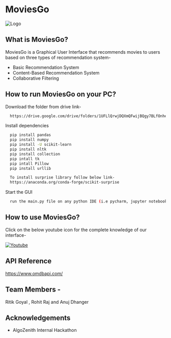 
# MoviesGo






![Logo](https://i.ibb.co/2kLfycJ/looogoo.png)


## What is MoviesGo?
MoviesGo is a Graphical User Interface that recommends movies to users based on three types of recommendation system-

- Basic Recommendation System
- Content-Based Recommendation System
- Collaborative Filtering



## How to run MoviesGo on your PC?

Download the folder from drive link-

```bash
  https://drive.google.com/drive/folders/1UFLlQrwjDQXmQFwijBQgy7BLfOnheyBf?usp=share_link
```

Install dependencies

```bash
  pip install pandas
  pip install numpy
  pip install -U scikit-learn
  pip install nltk
  pip install collection
  pip intall tk
  pip intall Pillow
  pip install urllib

  To install surprise library follow below link-
  https://anaconda.org/conda-forge/scikit-surprise
```

Start the GUI

```bash
  run the main.py file on any python IDE (i.e pycharm, jupyter notebook)
```


## How to use MoviesGo?
Click on the below youtube icon for the complete knowledge of our interface-


[![Youtube](https://img.icons8.com/color/32/youtube-play.png?style=for-the-badge&logo=ko-fi&logoColor=white)](https://youtu.be/7LQArO7yCug)



## API Reference

https://www.omdbapi.com/


## Team Members -
Ritik Goyal , Rohit Raj and Anuj Dhanger
## Acknowledgements

 - AlgoZenith Internal Hackathon

